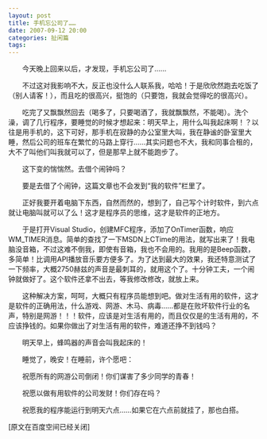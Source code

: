 ```yaml
---
layout: post
title: 手机忘公司了……
date: 2007-09-12 20:00
categories: 扯闲篇
tags: 
---
```



　　今天晚上回来以后，才发现，手机忘公司了……

　　不过这对我影响不大，反正也没什么人联系我，哈哈！于是欣欣然跑去吃饭了（别人请客！），而且吃的很高兴，挺饱的（只要饱，我就会觉得吃的很高兴）。

<!-- more -->



　　吃完了又飘飘然回去（喝多了，只要喝酒了，我就飘飘然，不能喝）。洗个澡，调了几行程序，要睡觉的时候才想起来：明天早上，用什么叫我起床啊！？以往是用手机的，这下可好，那手机在寂静的办公室里大叫，我在静谧的卧室里大睡，然后公司的班车在繁忙的马路上穿行……其实问题也不大，我和同事合租的，大不了叫他们叫我就可以了，但是那早上就不能跑步了。

　　这下变的惴惴然。去借个闹钟吗？

　　要是去借了个闹钟，这篇文章也不会发到“我的软件”栏里了。

　　正好我要开着电脑下东西，自然而然的，想到了，自己写个计时软件，到六点就让电脑叫就可以了么！这才是程序员的思维，这才是软件的正地方。

　　于是打开Visual Studio，创建MFC程序，添加了OnTimer函数，响应WM_TIMER消息。简单的查找了一下MSDN上CTime的用法，就写出来了！我电脑没音箱，不过这难不倒我，即使有音箱，我也不会用的。我用的是Beep函数，多简单！比调用API播放音乐要方便多了。为了达到最大的效果，我还特意测试了一下频率，大概2750赫兹的声音是最刺耳的，就用这个了。十分钟工夫，一个闹钟就做好了。这个软件还拿不出去，等我修改修改，就放上来。

　　这种解决方案，呵呵，大概只有程序员能想到吧。做对生活有用的软件，这才是软件的正确用法，什么游戏、网游、木马、病毒……都是在败坏软件行业的名声，特别是网游！！！软件，应该是对生活有用的，而且仅仅是的生活有用的，不应该挣钱的。如果你做出了对生活有用的软件，难道还挣不到钱吗？

　　明天早上，蜂鸣器的声音会叫我起床的！

　　睡觉了，晚安！在睡前，许个愿吧：

　　祝愿所有的网游公司倒闭！你们谋害了多少同学的青春！

　　祝愿以做有用软件的公司发财！你们存在吗？

　　祝愿我的程序能运行到明天六点……如果它在六点前就挂了，那也白搭。

[原文在百度空间已经关闭]

